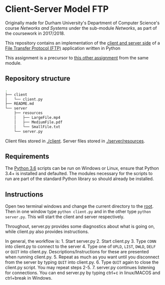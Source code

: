 # Client-Server Model FTP

Originally made for Durham University's Department of Computer Science's course _Networks and Systems_ under the sub-module _Networks_, as part of the coursework in 2017/2018.

This repository contains an implementation of the [client and server side](https://en.wikipedia.org/wiki/Client%E2%80%93server_model) of a [File Transfer Protocol (FTP)](https://en.wikipedia.org/wiki/File_Transfer_Protocol) application written in Python

This assignment is a precursor to [this other assignment](https://github.com/thesofakillers/Distributed-File-Server) from the same module.

## Repository structure

```bash
.
├── client
│   └── client.py
├── README.md
└── server
    ├── resources
    │   ├── LargeFile.mp4
    │   ├── MediumFile.pdf
    │   └── SmallFile.txt
    └── server.py
```

Client files stored in [./client](client/). Server files stored in [./server/resources](server/resources/).

## Requirements

The [Python 3.6](https://www.python.org/downloads/release/python-360/) scripts can be run on Windows or Linux, ensure that Python 3.4+ is installed and defaulted. The modules necessary for the scripts to run are part of the standard Python library so should already be installed.

## Instructions

Open two terminal windows and change the current directory to the [root](./). Then in one window type `python client.py` and in the other type `python server.py`. This will start the client and server respectively.

Throughout, server.py provides some diagnostics about what is going on, while client.py also provides instructions.

In general, the workflow is:
	1. Start server.py
	2. Start client.py
	3. Type `CONN` into client.py to connect to the server
	4. Type one of `UPLD`, `LIST`, `DWLD`, `DELF` or `QUIT` into client.py. Descriptions/Instructions for these are presented when running client.py.
	5. Repeat as much as you want until you disconnect from the server by typing `QUIT` into client.py.
	6. Type `QUIT` again to close the client.py script. You may repeat steps 2-5.
	7. server.py continues listening for connections. You can end server.py by typing ctrl+c in linux/MACOS and ctrl+break in Windows.
